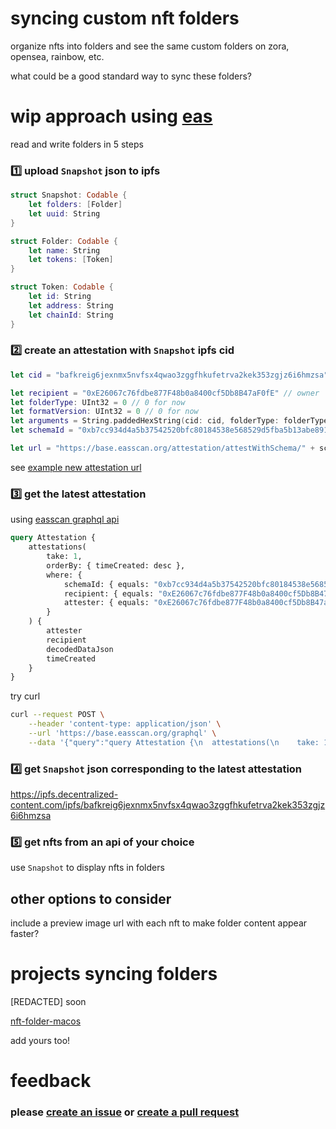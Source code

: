 # syncing custom nft folders

organize nfts into folders and see the same custom folders on zora, opensea, rainbow, etc.

what could be a good standard way to sync these folders?

# wip approach using [eas](https://docs.attest.org)

read and write folders in 5 steps

### 1️⃣ upload `Snapshot` json to ipfs
```swift
struct Snapshot: Codable {
    let folders: [Folder]
    let uuid: String
}

struct Folder: Codable {
    let name: String
    let tokens: [Token]
}

struct Token: Codable {
    let id: String
    let address: String
    let chainId: String
}
```

### 2️⃣ create an attestation with `Snapshot` ipfs cid
```swift
let cid = "bafkreig6jexnmx5nvfsx4qwao3zggfhkufetrva2kek353zgjz6i6hmzsa"

let recipient = "0xE26067c76fdbe877F48b0a8400cf5Db8B47aF0fE" // owner
let folderType: UInt32 = 0 // 0 for now
let formatVersion: UInt32 = 0 // 0 for now
let arguments = String.paddedHexString(cid: cid, folderType: folderType, formatVersion: formatVersion)
let schemaId = "0xb7cc934d4a5b37542520bfc80184538e568529d5fba5b13abe89109a23620cb6"

let url = "https://base.easscan.org/attestation/attestWithSchema/" + schemaId + "#template=\(recipient)::0:false:\(arguments)"
```
see [example new attestation url](https://base.easscan.org/attestation/attestWithSchema/0xb7cc934d4a5b37542520bfc80184538e568529d5fba5b13abe89109a23620cb6#template=0xE26067c76fdbe877F48b0a8400cf5Db8B47aF0fE::0:false:0x000000000000000000000000000000000000000000000000000000000000006000000000000000000000000000000000000000000000000000000000000000000000000000000000000000000000000000000000000000000000000000000000000000000000000000000000000000000000000000000000000000000000003b6261666b72656967366a65786e6d78356e76667378347177616f337a676766686b75666574727661326b656b3335337a676a7a366936686d7a73610000000000)

### 3️⃣ get the latest attestation
using [easscan graphql api](https://docs.attest.org/docs/developer-tools/api)

```graphql
query Attestation {
    attestations(
        take: 1,
        orderBy: { timeCreated: desc },
        where: { 
            schemaId: { equals: "0xb7cc934d4a5b37542520bfc80184538e568529d5fba5b13abe89109a23620cb6" }, 
            recipient: { equals: "0xE26067c76fdbe877F48b0a8400cf5Db8B47aF0fE" },
            attester: { equals: "0xE26067c76fdbe877F48b0a8400cf5Db8B47aF0fE" } 
        }
    ) {
        attester
        recipient
        decodedDataJson
        timeCreated
    }
}
```
try curl

```sh
curl --request POST \
    --header 'content-type: application/json' \
    --url 'https://base.easscan.org/graphql' \
    --data '{"query":"query Attestation {\n  attestations(\n    take: 1,\n    orderBy: { timeCreated: desc},\n    where: { schemaId: { equals: \"0xb7cc934d4a5b37542520bfc80184538e568529d5fba5b13abe89109a23620cb6\" }, recipient: { equals: \"0xE26067c76fdbe877F48b0a8400cf5Db8B47aF0fE\" }, attester: { equals: \"0xE26067c76fdbe877F48b0a8400cf5Db8B47aF0fE\" } }\n  ) {\n    attester\n    recipient\n    decodedDataJson\n    timeCreated\n  }\n}","variables":{}}'
```

### 4️⃣ get `Snapshot` json corresponding to the latest attestation
https://ipfs.decentralized-content.com/ipfs/bafkreig6jexnmx5nvfsx4qwao3zggfhkufetrva2kek353zgjz6i6hmzsa

### 5️⃣ get nfts from an api of your choice
use `Snapshot` to display nfts in folders

## other options to consider

include a preview image url with each nft to make folder content appear faster?

# projects syncing folders

[REDACTED] soon

[nft-folder-macos](https://github.com/lil-org/nft-folder)

add yours too!

# feedback
### please [create an issue](https://github.com/lil-org/how-to-sync-nft-folders/issues) or [create a pull request](https://github.com/lil-org/how-to-sync-nft-folders/pulls)
